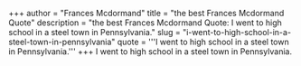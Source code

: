 +++
author = "Frances Mcdormand"
title = "the best Frances Mcdormand Quote"
description = "the best Frances Mcdormand Quote: I went to high school in a steel town in Pennsylvania."
slug = "i-went-to-high-school-in-a-steel-town-in-pennsylvania"
quote = '''I went to high school in a steel town in Pennsylvania.'''
+++
I went to high school in a steel town in Pennsylvania.

